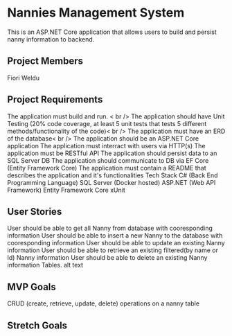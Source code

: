 # Nannies Management System
This is an ASP.NET Core application that allows users to build and persist nanny information to backend.

## Project Members
Fiori Weldu

## Project Requirements
The application must build and run. < br />
The application should have Unit Testing (20% code coverage, at least 5 unit tests that tests 5 different methods/functionality of the code)< br />
The application must have an ERD of the database< br />
The application should be an ASP.NET Core application
The application must interract with users via HTTP(s)
The application must be RESTful API
The application should persist data to an SQL Server DB
The application should communicate to DB via EF Core (Entity Framework Core)
The application must contain a README that describes the application and it's functionalities
Tech Stack
C# (Back End Programming Language)
SQL Server (Docker hosted)
ASP.NET (Web API Framework)
Entity Framework Core
xUnit

## User Stories
User should be able to get all  Nanny from database with cooresponding information
User should be able to insert a new Nanny to the database with cooresponding information
User should be able to update an existing Nanny information
User should be able to retrieve an existing filtered(by name or Id) Nanny information
User should be able to delete an existing Nanny information
Tables.
alt text

## MVP Goals
CRUD (create, retrieve, update, delete) operations on a nanny table

## Stretch Goals
